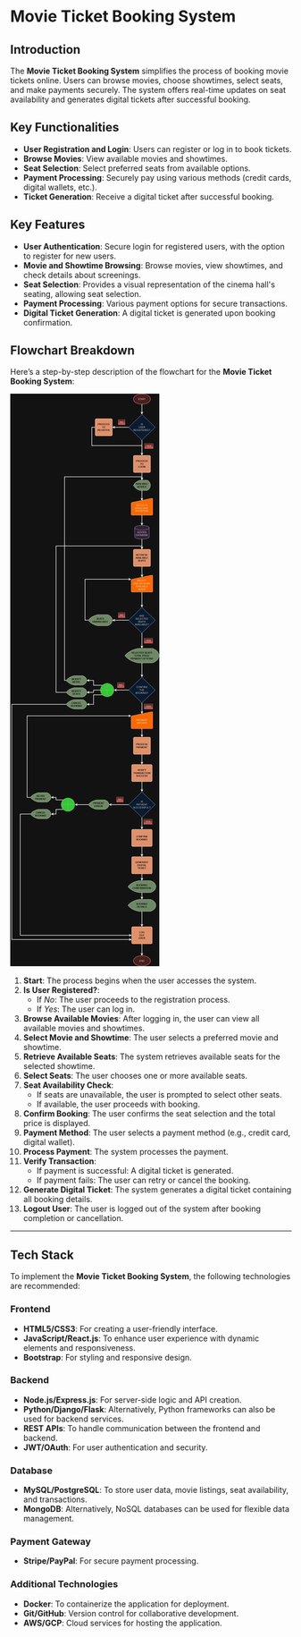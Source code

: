 # Movie Ticket Booking System  
## Introduction  
The **Movie Ticket Booking System** simplifies the process of booking movie tickets online. Users can browse movies, choose showtimes, select seats, and make payments securely. The system offers real-time updates on seat availability and generates digital tickets after successful booking.

## Key Functionalities  
- **User Registration and Login**: Users can register or log in to book tickets.  
- **Browse Movies**: View available movies and showtimes.  
- **Seat Selection**: Select preferred seats from available options.  
- **Payment Processing**: Securely pay using various methods (credit cards, digital wallets, etc.).  
- **Ticket Generation**: Receive a digital ticket after successful booking.

## Key Features  
- **User Authentication**: Secure login for registered users, with the option to register for new users.  
- **Movie and Showtime Browsing**: Browse movies, view showtimes, and check details about screenings.  
- **Seat Selection**: Provides a visual representation of the cinema hall's seating, allowing seat selection.  
- **Payment Processing**: Various payment options for secure transactions.  
- **Digital Ticket Generation**: A digital ticket is generated upon booking confirmation.

## Flowchart Breakdown  
Here’s a step-by-step description of the flowchart for the **Movie Ticket Booking System**:

![alt text](<Movie Ticket Booking System.jpg>)  

1. **Start**: The process begins when the user accesses the system.
2. **Is User Registered?**:  
   - If *No*: The user proceeds to the registration process.  
   - If *Yes*: The user can log in.
3. **Browse Available Movies**: After logging in, the user can view all available movies and showtimes.
4. **Select Movie and Showtime**: The user selects a preferred movie and showtime.
5. **Retrieve Available Seats**: The system retrieves available seats for the selected showtime.
6. **Select Seats**: The user chooses one or more available seats.
7. **Seat Availability Check**:  
   - If seats are unavailable, the user is prompted to select other seats.
   - If available, the user proceeds with booking.
8. **Confirm Booking**: The user confirms the seat selection and the total price is displayed.
9. **Payment Method**: The user selects a payment method (e.g., credit card, digital wallet).
10. **Process Payment**: The system processes the payment.
11. **Verify Transaction**:  
    - If payment is successful: A digital ticket is generated.
    - If payment fails: The user can retry or cancel the booking.
12. **Generate Digital Ticket**: The system generates a digital ticket containing all booking details.
13. **Logout User**: The user is logged out of the system after booking completion or cancellation.

---

## Tech Stack  
To implement the **Movie Ticket Booking System**, the following technologies are recommended:

### Frontend  
- **HTML5/CSS3**: For creating a user-friendly interface.  
- **JavaScript/React.js**: To enhance user experience with dynamic elements and responsiveness.  
- **Bootstrap**: For styling and responsive design.

### Backend  
- **Node.js/Express.js**: For server-side logic and API creation.  
- **Python/Django/Flask**: Alternatively, Python frameworks can also be used for backend services.  
- **REST APIs**: To handle communication between the frontend and backend.  
- **JWT/OAuth**: For user authentication and security.

### Database  
- **MySQL/PostgreSQL**: To store user data, movie listings, seat availability, and transactions.  
- **MongoDB**: Alternatively, NoSQL databases can be used for flexible data management.

### Payment Gateway  
- **Stripe/PayPal**: For secure payment processing.

### Additional Technologies  
- **Docker**: To containerize the application for deployment.  
- **Git/GitHub**: Version control for collaborative development.  
- **AWS/GCP**: Cloud services for hosting the application.
